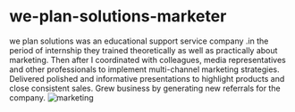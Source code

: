 # we-plan-solutions-marketer
we plan solutions was an educational support service company .in the period of internship they
trained theoretically as well as practically about marketing.
Then after I coordinated with colleagues, media representatives and other professionals to
implement multi-channel marketing strategies.
Delivered polished and informative presentations to highlight products and close consistent
sales. Grew business by generating new referrals for the company.
![marketing](https://user-images.githubusercontent.com/43237055/117562462-b7449f00-b0bc-11eb-9e1c-5f7e67f287d9.JPG)


